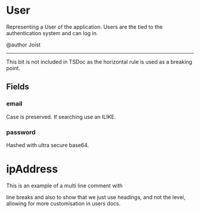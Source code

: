 # User
Representing a User of the application. Users are the tied to the authentication system and can log in.

@author Joist

----

This bit is not included in TSDoc as the horizontal rule is used as a breaking point.

## Fields

### email
Case is preserved. If searching use an ILIKE.

### password
Hashed with ultra secure base64.

# ipAddress
This is an example of a multi
line comment with

line breaks and also to show that we just use headings, and not the level, allowing for more customisation in users docs.